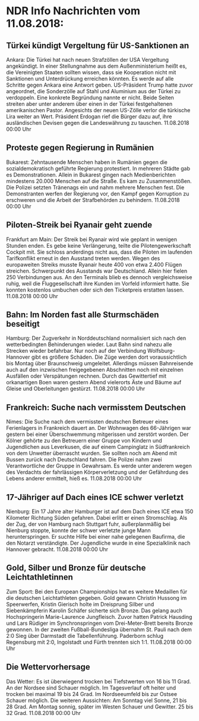 # NDR Info Nachrichten vom 11.08.2018:


## Türkei kündigt Vergeltung für US-Sanktionen an
Ankara: Die Türkei hat nach neuen Strafzöllen der USA Vergeltung angekündigt. In einer Stellungnahme aus dem Außenministerium heißt es, die Vereinigten Staaten sollten wissen, dass sie Kooperation nicht mit Sanktionen und Unterdrückung erreichen könnten. Es werde auf alle Schritte gegen Ankara eine Antwort geben. US-Präsident Trump hatte zuvor angeordnet, die Sonderzölle auf Stahl und Aluminium aus der Türkei zu verdoppeln. Eine konkrete Begründung nannte er nicht. Beide Seiten streiten aber unter anderem über einen in der Türkei festgehaltenen amerikanischen Pastor. Angesichts der neuen US-Zölle verlor die türkische Lira weiter an Wert. Präsident Erdogan rief die Bürger dazu auf, ihre ausländischen Devisen gegen die Landeswährung zu tauschen. 11.08.2018 00:00 Uhr 

## Proteste gegen Regierung in Rumänien
Bukarest: Zehntausende Menschen haben in Rumänien gegen die sozialdemokratisch geführte Regierung protestiert. In mehreren Städte gab es Demonstrationen. Allein in Bukarest gingen nach Medienberichten mindestens 20.000 Menschen auf die Straße. Es kam zu Zusammenstößen. Die Polizei setzten Tränenags ein und nahm mehrere Menschen fest. Die Demonstranten werfen der Regierung vor, den Kampf gegen Korruption zu erschweren und die Arbeit der Strafbehörden zu behindern. 11.08.2018 00:00 Uhr 

## Piloten-Streik bei Ryanair geht zuende
Frankfurt am Main: Der Streik bei Ryanair wird wie geplant in wenigen Stunden enden. Es gebe keine Verlängerung, teilte die Pilotengewerkschaft Cockpit mit. Sie schloss anderdings nicht aus, dass die Piloten im laufenden Tarifkonflikt erneut in den Ausstand treten werden. Wegen des europaweiten Streiks musste Ryanair heute 400 von etwa 2.400 Flügen streichen. Schwerpunkt des Ausstands war Deutschland. Allein hier fielen 250 Verbindungen aus. An den Terminals blieb es dennoch vergleichsweise ruhig, weil die Fluggesellschaft ihre Kunden im Vorfeld informiert hatte. Sie konnten kostenlos umbuchen oder sich den Ticketpreis erstatten lassen. 11.08.2018 00:00 Uhr 

## Bahn: Im Norden fast alle Sturmschäden beseitigt
Hamburg: Der Zugverkehr in Norddeutschland normalisiert sich nach den wetterbedingten Behinderungen wieder. Laut Bahn sind nahezu alle Strecken wieder befahrbar. Nur noch auf der Verbindung Wolfsburg-Hannover gibt es größere Schäden. Die Züge werden dort voraussichtlich bis Montag über Braunschweig umgeleitet. Allerdings müssen Bahnreisende auch auf den inzwischen freigegebenen Abschnitten noch mit einzelnen Ausfällen oder Verspätungen rechnen. Durch das Gewittertief mit orkanartigen Boen waren gestern Abend vielerorts Äste und Bäume auf Gleise und Oberleitungen gestürzt. 11.08.2018 00:00 Uhr 

## Frankreich: Suche nach vermisstem Deutschen
Nimes: Die Suche nach dem vermissten deutschen Betreuer eines Ferienlagers in Frankreich dauert an. Der Wohnwagen des 66-Jährigen war gestern bei einer Überschwemmung mitgerissen und zerstört worden. Der Kölner gehörte zu den Betreuern einer Gruppe von Kindern und Jugendlichen aus Leverkusen, die auf einem Campinglatz in Südfrankreich von dem Unwetter überrascht wurden. Sie sollten noch am Abend mit Bussen zurück nach Deutschland fahren. Die Polizei nahm zwei Verantwortliche der Gruppe in Gewahrsam. Es werde unter anderem wegen des Verdachts der fahrlässigen Körperverletzung und der Gefährdung des Lebens anderer ermittelt, hieß es. 11.08.2018 00:00 Uhr 

## 17-Jähriger auf Dach eines ICE schwer verletzt
Nienburg: Ein 17 Jahre alter Hamburger ist auf dem Dach eines ICE etwa 150 Kilometer Richtung Süden gefahren. Dabei erlitt er einen Stromschlag. Als der Zug, der von Hamburg nach Stuttgart fuhr, außerplanmäßig bei Nienburg stoppte, konnte der schwer verletzte junge Mann herunterspringen. Er suchte Hilfe bei einer nahe gelegenen Baufirma, die den Notarzt verständigte. Der Jugendliche wurde in eine Spezialklinik nach Hannover gebracht. 11.08.2018 00:00 Uhr 

## Gold, Silber und Bronze für deutsche Leichtathletinnen
Zum Sport: Bei den European Championships hat es weitere Medaillen für die deutschen Leichtathleten gegeben. Gold gewann Christin Hussong im Speerwerfen, Kristin Gierisch holte im Dreisprung Silber und Siebenkämpferin Karolin Schäfer sicherte sich Bronze. Das gelang auch Hochspringerin Marie-Laurence Jungfleisch. Zuvor hatten Patrick Hausding und Lars Rüdiger im Synchronspringen vom Drei-Meter-Brett bereits Bronze gewonnen. In der zweiten Fußball-Bundesliga übernahm St. Pauli nach dem 2:0 Sieg über Darmstadt die Tabellenführung. Paderborn schlug Regensburg mit 2:0, Ingolstadt und Fürth trennten sich 1:1. 11.08.2018 00:00 Uhr 

## Die Wettervorhersage
Das Wetter: Es ist überwiegend trocken bei Tiefstwerten von 16 bis 11 Grad. An der Nordsee sind Schauer möglich. Im Tagesverlauf oft heiter und trocken bei maximal 19 bis 24 Grad. Im Nordseeumfeld bis zur Ostsee Schauer möglich. Die weiteren Aussichten: Am Sonntag viel Sonne, 21 bis 28 Grad. Am Montag sonnig, später im Westen Schauer und Gewitter. 25 bis 32 Grad. 11.08.2018 00:00 Uhr 
